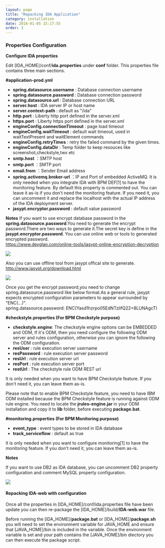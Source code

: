 ```yaml
---
layout: page
title: "Repacking IDA Application"
category: installation
date: 2018-01-05 15:17:55
order: 3
---
```


   
### Properties Configuration


**Configure IDA properties** 
 
Edit [IDA_HOME]/conf/**ida.properties** under **conf** folder. This properties file contains three main sections.

**#application-prod.yml**   
*  **spring.datasource.username** : Database connection username  
*  **spring.datasource.password** : Database connection password  
*  **spring.datasource.url** : Database connection URL
*  **server.host** :  IDA server IP or host name
*  **server.context-path** : default as  "/ida"  
*  **http.port** : Liberty http port defined in the server.xml
*  **https.port** : Liberty https port defined in the server.xml
*  **engineConfig.connectionTimeout** :  page load timeout
*  **engineConfig.waitTimeout** :  default wait timeout, used in waitTextPresent and waitElement commands    
*  **engineConfig.retryTimes** :  retry the failed command by the given times.
*  **engineConfig.dataDir** :  Temp folder to keep resouces like screenshot,checkstyle,twx etc
*  **smtp.host** ：SMTP host    
*  **smtp.port** ：SMTP port    
*  **email.from** ：Sender Email address 
*  **spring.activemq.broker-url** ：IP and Port of embedded ActiveMQ. It is only needed when you integrate IDA with BPM DEF[1] to have the monitoring feature. By default this property is commented out. You can leave it as-is if you don't need the monitoring feature. If you need it, you can uncomment it and replace the localhost with the actual IP address of the IDA deployment server.
*  **jasypt.encryptor.password** : default value password

**Notes** 
If you want to use encrypt database password in the **spring.datasource.password**.You need to generate the encrypt password.There are two ways to generate it.The secret key is define in the **jasypt.encryptor.password**.
You can use online web or tools to generated encrypted password.    
https://www.devglan.com/online-tools/jasypt-online-encryption-decryption    

![][onlineencrypt]

[onlineencrypt]: ../images/install/online.png

Also you can use offline tool from jasypt offical site to generate.
http://www.jasypt.org/download.html    

![][offlineencrypt]

[offlineencrypt]: ../images/install/offline.png

Once you get the encrypt password,you need to change spring.datasource.password like below format.As a general rule, jasypt expects encrypted configuration parameters to appear surrounded by "ENC(...)".    
spring.datasource.password: ENC(Yasd1hzrpo05EdNTzlifQ22+8LUNAgcT)     

 
**#checkstyle.properties (For BPM Checkstyle purpose)**
*  **checkstyle.engine**: The checkstyle engine options can be EMBEDDED and ODM, If it's ODM, then you need configure the following ODM server and rules configuration, otherwise you can ignore the following the ODM configuration.
*  **resUser** : rule execution server username  
*  **resPassword** : rule execution server password  
*  **resUrl** : rule execution server url  
*  **resPort** : rule execution server port 
*  **restUrl** : The checkstyle rule ODM REST url

It is only needed when you want to have BPM Checkstyle feature. If you don't need it, you can leave them as-is.

Please note that to enable BPM Checkstyle feature, you need to have IBM ODM installed because the BPM Checkstyle feature is running against ODM rule engine. You need to locate the **jrules-engine.jar** in your ODM installation and copy it to **lib** folder, before executing **package.bat**.

**#monitoring.properties (For BPM Monitoring purpose)**
	
*  **event_type** : event types to be stored in IDA database  
*  **track_serviceflow** : default as true  



It is only needed when you want to configure monitoring[1] to have the monitoring feature. If you don't need it, you can leave them as-is.

**Notes** 

If you want to use DB2 as IDA database, you can uncomment DB2 property configuration and comment MySQL property configuration.

![][db2config]

[db2config]: ../images/install/db2configuration.png

#### Repacking IDA-web with configuration

Once all the properties in [IDA_HOME]/conf/ida.properties file have been update you can then re-package the [IDA_HOME]/build/**IDA-web.war** file.  

Before running the [IDA_HOME]/**package.bat** or [IDA_HOME]/**package.sh** you will need to set the environment variable for JAVA_HOME and ensure that [JAVA_HOME]/bin is included in the variable.  Once the environment variable is set and your path contains the [JAVA_HOME]/bin diectory you can then execute the package script.
